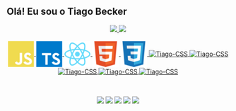 ## Olá! Eu sou o Tiago Becker
<div align="center">
  <a href="https://github.com/TiagoDevJS">
  <img height="180em" src="https://github-readme-stats.vercel.app/api?username=TiagoDevJS&show_icons=true&theme=dracula&include_all_commits=true&count_private=true"/>
  <img height="180em" src="https://github-readme-stats.vercel.app/api/top-langs/?username=TiagoDevJS&layout=compact&langs_count=7&theme=dracula"/>
</div>
  
  <div style="display: inline_block" align ="center "><br>
  <img align="center" alt="Tiago-Js" height="60" width="60"src="https://raw.githubusercontent.com/devicons/devicon/master/icons/javascript/javascript-plain.svg">
  <img align="center" alt="Tiago-Ts" height="60" width="60" src="https://raw.githubusercontent.com/devicons/devicon/master/icons/typescript/typescript-plain.svg">
  <img align="center" alt="Tiago-React" height="60" width="60"src="https://raw.githubusercontent.com/devicons/devicon/master/icons/react/react-original.svg">
  <img align="center" alt="tiago-HTML" height="60" width="60"src="https://raw.githubusercontent.com/devicons/devicon/master/icons/html5/html5-original.svg">
  <img align="center" alt="Tiago-CSS" height="60" width="60" src="https://raw.githubusercontent.com/devicons/devicon/master/icons/css3/css3-original.svg">
  <img align="center" alt="Tiago-CSS" height="60" width="60"  src="https://cdn.jsdelivr.net/gh/devicons/devicon@latest/icons/nodejs/nodejs-original-wordmark.svg" />
  <img align="center" alt="Tiago-CSS" height="60" width="60"  src="https://cdn.jsdelivr.net/gh/devicons/devicon@latest/icons/express/express-original.svg" /> 
  <img align="center" alt="Tiago-CSS" height="60" width="60" src="https://cdn.jsdelivr.net/gh/devicons/devicon@latest/icons/nestjs/nestjs-original-wordmark.svg" />
  <img align="center" alt="Tiago-CSS" height="60" width="60" src="https://cdn.jsdelivr.net/gh/devicons/devicon@latest/icons/prisma/prisma-original-wordmark.svg" />
  <img align="center" alt="Tiago-CSS" height="130" width="130" src="https://cdn.jsdelivr.net/gh/devicons/devicon/icons/tailwindcss/tailwindcss-original-wordmark.svg" />
          
          
          

</div>
<br/>
<br/>
  <div align="center"> 
 
   <a href="https://www.instagram.com/dev_becker_tiago/" target="_blank"><img src="https://img.shields.io/badge/-Instagram-%23E4405F?style=for-the-badge&logo=instagram&logoColor=white" target="_blank"></a>
   <a href="" target="_blank"><img src="https://img.shields.io/badge/Discord-7289DA?style=for-the-badge&logo=discord&logoColor=white" target="_blank"></a> 
   <a href = "mailto:beckertiago09@gmail.com"><img src="https://img.shields.io/badge/-Gmail-%23333?style=for-the-badge&logo=gmail&logoColor=white" target="_blank"></a>
   <a href="" target="_blank"><img src="https://img.shields.io/badge/-LinkedIn-%230077B5?style=for-the-badge&logo=linkedin&logoColor=white" target="_blank"></a> 
   <a href="https://wa.me/555199520423" target="_blank"><img src="https://img.shields.io/badge/WhatsApp-25D366?style=for-the-badge&logo=whatsapp&logoColor=white"></a>
    <br/>
  
 </div>
